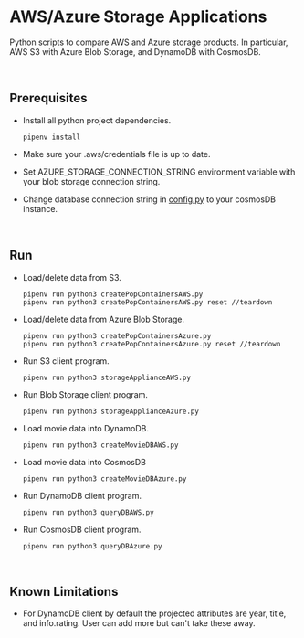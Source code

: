 # AWS/Azure Storage Applications

Python scripts to compare AWS and Azure storage products. In particular, AWS S3 with Azure Blob Storage, and DynamoDB with CosmosDB.

<br>

## Prerequisites
    
* Install all python project dependencies.
    ```
    pipenv install
    ```

* Make sure your .aws/credentials file is up to date.
* Set AZURE_STORAGE_CONNECTION_STRING environment variable with your blob storage connection string.
* Change database connection string in [config.py](./config.py) to your cosmosDB instance.

<br>

## Run

* Load/delete data from S3.
    ```
    pipenv run python3 createPopContainersAWS.py
    pipenv run python3 createPopContainersAWS.py reset //teardown
    ```

* Load/delete data from Azure Blob Storage.
    ```
    pipenv run python3 createPopContainersAzure.py
    pipenv run python3 createPopContainersAzure.py reset //teardown
    ```

* Run S3 client program.
    ```
    pipenv run python3 storageApplianceAWS.py
    ```

* Run Blob Storage client program.
    ```
    pipenv run python3 storageApplianceAzure.py
    ```

* Load movie data into DynamoDB.
    ```
    pipenv run python3 createMovieDBAWS.py
    ```

* Load movie data into CosmosDB
    ```
    pipenv run python3 createMovieDBAzure.py
    ```

* Run DynamoDB client program.
    ```
    pipenv run python3 queryDBAWS.py
    ```

* Run CosmosDB client program.
    ```
    pipenv run python3 queryDBAzure.py
    ```

<br>

## Known Limitations

* For DynamoDB client by default the projected attributes are year, title, and info.rating. User can add more but can't take these away.
